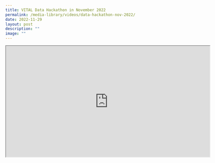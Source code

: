 ```yaml
---
title: VITAL Data Hackathon in November 2022
permalink: /media-library/videos/data-hackathon-nov-2022/
date: 2022-11-29
layout: post
description: ""
image: ""
---
```

<div class="home-video"><iframe allowfullscreen="" allow="encrypted-media" src="https://www.youtube.com/embed/ZjB-RJcKxyE?rel=0&amp;showinfo=0" height="350" width="640" id="video_player"></iframe></div>